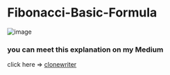 # Fibonacci-Basic-Formula
![image](https://user-images.githubusercontent.com/56288323/108895421-20804e80-7646-11eb-9060-f8a5f79856f5.png)

<h3>you can meet this explanation on my Medium</h3>

click here => <a href="https://clonewriter.medium.com/fibonacci-everything-aboutgolden-ratio-and-god-value-logic-explained-f258c4140c68" target="_blank">clonewriter</a>
